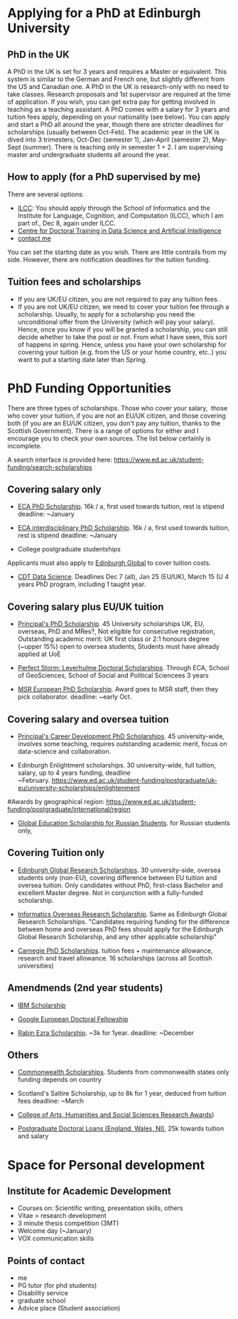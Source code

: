 # Applying for a PhD at Edinburgh University

## PhD in the UK
A PhD in the UK is set for 3 years and requires a Master or equivalent. This system is similar to the German and French one, but slightly different from the US and Canadian one. A PhD in the UK is research-only with no need to take classes. Research proposals and 1st supervisor are required at the time of application. If you wish, you can get extra pay for getting involved in teaching as a teaching assistant.
A PhD comes with a salary for 3 years and tuition fees apply, depending on your nationality (see below). You can apply and start a PhD all around the year, though there are stricter deadlines for scholarships (usually between Oct-Feb).
The academic year in the UK is dived into 3 trimesters; Oct-Dec (semester 1), Jan-April (semester 2), May-Sept (summer). There is teaching only in semester 1 + 2. I am supervising master and undergraduate students all around the year.

## How to apply (for a PhD supervised by me)
There are several options:
* [ILCC](https://www.ed.ac.uk/informatics/postgraduate/fees/research-scholarships/informatics-global-phd-scholarships): You should apply through the School of Informatics and the Institute for Language, Cognition, and Computation (ILCC), which I am part of., Dec 8, again under ILCC.
* [Centre for Doctoral Training in Data Science and Artificial Intelligence](http://datascience.inf.ed.ac.uk)
* [contact me](mailto:bbach@ed.ac.uk)

You can set the starting date as you wish. There are little contrails from my side. However, there are notification deadlines for the tuition funding.

## Tuition fees and scholarships
* If you are UK/EU citizen, you are not required to pay any tuition fees.
* If you are not UK/EU citizen, we need to cover your tuition fee through a scholarship. Usually, to apply for a scholarship you need the unconditional offer from the University (which will pay your salary). Hence, once you know if you will be granted a scholarship, you can still decide whether to take the post or not. From what I have seen, this sort of happens in spring. Hence, unless you have your own scholarship for covering your tuition (e.g. from the US or your home country, etc..) you want to put a starting date later than Spring.

# PhD Funding Opportunities

There are three types of scholarships. Those who cover your salary,  those who cover your tuition, if you are not an EU/UK citizen, and those covering both (if you are an EU/UK citizen, you don't pay any tuition, thanks to the Scottish Government). There is a range of options for either and I encourage you to check your own sources. The list below certainly is incomplete.

A search interface is provided here: https://www.ed.ac.uk/student-funding/search-scholarships

## Covering salary only

* [ECA PhD Scholarship](https://www.ed.ac.uk/student-funding/postgraduate/uk-eu/humanities/edinburgh-college-of-art/school
). 16k / a, first used towards tuition, rest is stipend
deadline: ~January

* [ECA interdisciplinary PhD Scholarship](https://www.ed.ac.uk/student-funding/postgraduate/uk-eu/humanities/edinburgh-college-of-art/eca-interdisciplinary
). 16k / a, first used towards tuition, rest is stipend
deadline: ~January

* College postgraduate studentships

Applicants must also apply to [Edinburgh Global](https://www.ed.ac.uk/student-funding/postgraduate/uk-eu/university-scholarships/college-studentships
) to cover tuition costs.

* [CDT Data Science](http://datascience.inf.ed.ac.uk/apply). Deadlines Dec 7 (all), Jan 25 (EU/UK), March 15 (U
4 years PhD program, including 1 taught year.

## Covering salary plus EU/UK tuition

* [Principal's PhD Scholarship](https://www.ed.ac.uk/student-funding/postgraduate/uk-eu/university-scholarships/development%20). 45 University scholarships
UK, EU, overseas, PhD and MRes?, Not eligible for consecutive registration, Outstanding academic merit: UK first class or 2:1 honours degree (~upper 15%)
open to oversea students, Students must have already applied at UoE

* [Perfect Storm: Leverhulme Doctoral Scholarships](https://www.ed.ac.uk/student-funding/postgraduate/international/other-funding/leverdocintl
). Through ECA, School of GeoSciences, School of Social and Political Sciencees
3 years

* [MSR European PhD Scholarship](https://www.microsoft.com/en-us/research/academic-program/phd-scholarship-europe-middle-east-africa/
). Award goes to MSR staff, then they pick collaborator. deadline: ~early Oct. 

## Covering salary and oversea tuition

* [Principal's Career Development PhD Scholarships](https://www.ed.ac.uk/student-funding/postgraduate/uk-eu/university-scholarships/development
). 45 university-wide, involves some teaching, requires outstanding academic merit, focus on data-science and collaboration.

* Edinburgh Enlightment scholarships. 30 university-wide, full tuition, salary, up to 4 years funding, deadline ~February. https://www.ed.ac.uk/student-funding/postgraduate/uk-eu/university-scholarships/enlightenment

#Awards by geographical region: https://www.ed.ac.uk/student-funding/postgraduate/international/region

* [Global Education Scholarship for Russian Students](http://www.educationglobal.ru
). for Russian students only, 

## Covering Tuition only

* [Edinburgh Global Research Scholarships](https://www.ed.ac.uk/student-funding/postgraduate/international/global/research
). 30 university-side, oversea students only (non-EU), covering difference between EU tuition and oversea tuition. Only candidates without PhD, first-class Bachelor and excellent Master degree. Not in conjunction with a fully-funded scholarship.

* [Informatics Overseas Research Scholarship](https://www.ed.ac.uk/informatics/postgraduate/fees/research-scholarships/scholarships-overseas
). Same as Edinburgh Global Research Scholarships. "Candidates requiring funding for the difference between home and overseas PhD fees should apply for the Edinburgh Global Research Scholarship, and any other applicable scholarship"

* [Carnegie PhD Scholarships](https://www.ed.ac.uk/student-funding/postgraduate/uk-eu/other-funding/pgdl-eng
). tuition fees + maintenance allowance, research and travel allowance. 16 scholarships (across all Scottish universities)


## Amendmends (2nd year students)

* [IBM Scholarship](http://www.ibm.com/developerworks/university/phdfellowship/
)

* [Google European Doctoral Fellowship](https://ai.google/research/outreach
)

* [Rabin Ezra Scholarship](http://rabinezrascholarship.org/how-to-apply/
). ~3k for 1year. deadline: ~December

## Others

* [Commonwealth Scholarships](http://cscuk.dfid.gov.uk/apply/applicants/
). Students from commonwealth states only
funding depends on country

* Scotland's Saltire Scholarship, up to 8k for 1 year, deduced from tuition fees
deadline: ~March

* [College of Arts, Humanities and Social Sciences Research Awards](https://www.ed.ac.uk/student-funding/postgraduate/uk-eu/humanities/cross-disciplinary/research-awards
))

* [Postgraduate Doctoral Loans (England, Wales, NI)](https://www.ed.ac.uk/student-funding/postgraduate/uk-eu/other-funding/pgdl-eng
), 25k towards tuition and salary


# Space for Personal development

## Institute for Academic Development
* Courses on: Scientific writing, presentation skills, others
* Vitae > research development
* 3 minute thesis competition (3MT)
* Welcome day (~January)
* VOX communication skills

## Points of contact
* me 
* PG tutor (for phd students)
* Disability service
* graduate school
* Advice place (Student association)